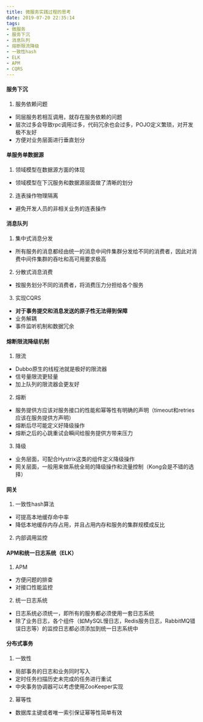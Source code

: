 ```yaml
---
title: 微服务实践过程的思考
date: 2019-07-20 22:35:14
tags:
- 微服务
- 服务下沉
- 消息队列
- 熔断限流降级
- 一致性hash
- ELK
- APM
- CQRS
---
```


#### 服务下沉
1. 服务依赖问题
- 同层服务若相互调用，就存在服务依赖的问题
- 层次过多会导致rpc调用过多，代码冗余也会过多，POJO定义繁琐，对开发极不友好
- 方便对业务层面进行垂直划分

#### 单服务单数据源
1. 领域模型在数据源方面的体现
  - 领域模型在下沉服务和数据源层面做了清晰的划分
2. 连表操作物理隔离
  - 避免开发人员的非相关业务的连表操作

#### 消息队列
1. 集中式消息分发
  - 所有服务的消息都经由统一的消息中间件集群分发给不同的消费者，因此对消费中间件集群的吞吐和高可用要求极高
2. 分散式消息消费
  - 按服务划分不同的消费者，将消费压力分担给各个服务
3. 实现CQRS
  - **对于事务提交和消息发送的原子性无法得到保障**
  - 业务解耦
  - 事件监听机制和数据冗余

#### 熔断限流降级机制
1. 限流
  - Dubbo原生的线程池就是极好的限流器
  - 信号量限流更轻量
  - 加上队列的限流器会更友好
2. 熔断
  - 服务提供方应该对服务接口的性能和幂等性有明确的声明（timeout和retries应该在服务提供方声明）
  - 熔断后尽可能定义好降级操作
  - 熔断之后的心跳重试会瞬间给服务提供方带来压力
3. 降级
  - 业务层面，可配合Hystrix这类的组件定义降级操作
  - 网关层面，一般用来做系统全局的降级操作和流量控制（Kong会是不错的选择）

#### 网关
1. 一致性hash算法
  - 可提高本地缓存命中率
  - 降低本地缓存内存占用，并且占用内存和服务的集群规模成反比
2. 内部调用监控

#### APM和统一日志系统（ELK）
1. APM
  - 方便问题的排查
  - 对接口性能监控
2. 统一日志系统
  - 日志系统必须统一，即所有的服务都必须使用一套日志系统
  - 除了业务日志，各个组件（如MySQL慢日志，Redis服务日志，RabbitMQ错误日志等）的监控日志都必须添加到统一日志系统中

#### 分布式事务
1. 一致性
  - 局部事务的日志和业务同时写入
  - 定时任务扫描历史未完成的任务进行重试
  - 中央事务协调器可以考虑使用ZooKeeper实现
2. 幂等性
  - 数据库主键或者唯一索引保证幂等性简单有效